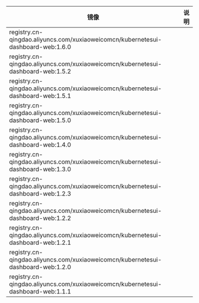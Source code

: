 | 镜像                                                                               | 说明 |
|----------------------------------------------------------------------------------|----|
| registry.cn-qingdao.aliyuncs.com/xuxiaoweicomcn/kubernetesui-dashboard-web:1.6.0 |    |
| registry.cn-qingdao.aliyuncs.com/xuxiaoweicomcn/kubernetesui-dashboard-web:1.5.2 |    |
| registry.cn-qingdao.aliyuncs.com/xuxiaoweicomcn/kubernetesui-dashboard-web:1.5.1 |    |
| registry.cn-qingdao.aliyuncs.com/xuxiaoweicomcn/kubernetesui-dashboard-web:1.5.0 |    |
| registry.cn-qingdao.aliyuncs.com/xuxiaoweicomcn/kubernetesui-dashboard-web:1.4.0 |    |
| registry.cn-qingdao.aliyuncs.com/xuxiaoweicomcn/kubernetesui-dashboard-web:1.3.0 |    |
| registry.cn-qingdao.aliyuncs.com/xuxiaoweicomcn/kubernetesui-dashboard-web:1.2.3 |    |
| registry.cn-qingdao.aliyuncs.com/xuxiaoweicomcn/kubernetesui-dashboard-web:1.2.2 |    |
| registry.cn-qingdao.aliyuncs.com/xuxiaoweicomcn/kubernetesui-dashboard-web:1.2.1 |    |
| registry.cn-qingdao.aliyuncs.com/xuxiaoweicomcn/kubernetesui-dashboard-web:1.2.0 |    |
| registry.cn-qingdao.aliyuncs.com/xuxiaoweicomcn/kubernetesui-dashboard-web:1.1.1 |    |
